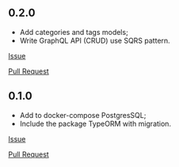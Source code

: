 ## 0.2.0 
* Add categories and tags models;
* Write GraphQL API (CRUD) use SQRS pattern.

[Issue](https://github.com/Almadef/blog/issues/3)

[Pull Request](https://github.com/Almadef/blog/pull/4)

## 0.1.0 
* Add to docker-compose PostgresSQL;
* Include the package TypeORM with migration. 

[Issue](https://github.com/Almadef/blog/issues/1)

[Pull Request](https://github.com/Almadef/blog/pull/2)